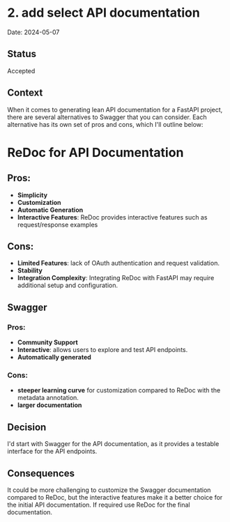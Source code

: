 # 2. add select API documentation

Date: 2024-05-07

## Status

Accepted

## Context

When it comes to generating lean API documentation for a FastAPI project,
there are several alternatives to Swagger that you can consider. Each alternative has its own set of pros and cons, which I'll outline below:

# ReDoc for API Documentation

## Pros:
- **Simplicity**
- **Customization**
- **Automatic Generation**
- **Interactive Features**: ReDoc provides interactive features such as request/response examples

## Cons:
- **Limited Features**: lack of OAuth authentication and request validation.
- **Stability**
- **Integration Complexity**: Integrating ReDoc with FastAPI may require additional setup and configuration.

## Swagger

### Pros:
- **Community Support**
- **Interactive**: allows users to explore and test API endpoints.
- **Automatically generated**

### Cons:
- **steeper learning curve** for customization compared to ReDoc with the metadata annotation.
- **larger documentation**

## Decision

I'd start with Swagger for the API documentation, as it provides a testable interface for the API endpoints.

## Consequences

It could be more challenging to customize the Swagger documentation compared to ReDoc, but the interactive features make it a better choice for the initial API documentation.
If required use ReDoc for the final documentation.

